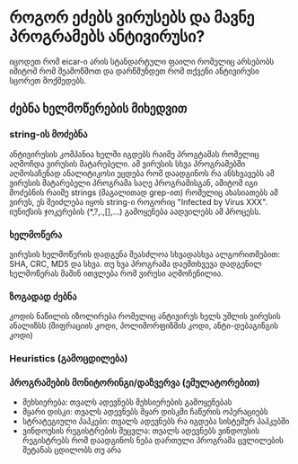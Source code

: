 # როგორ ეძებს ვირუსებს და მავნე პროგრამებს ანტივირუსი?

იცოდეთ რომ eicar-ი არის სტანდარტული ფაილი რომელიც არსებობს იმიტომ რომ შეამოწმოთ და დარწმუნდეთ რომ თქვენი ანტივირუსი სცორეთ მოქმედებს.

## ძებნა ხელმოწერების მიხედვით

### string-ის მოძებნა

ანტივირუსის კომპანია ხელში იგდებს რაიმე პროგტამას რომელიც აღმოჩდა ვირუსის მატარებელი. ამ ვირუსის სხვა პროგრამებში აღმოსაჩენად ანალიტიკოსი ეცდება რომ დაადგინოს რა ანსხვავებს ამ ვირუსის მატარებელი პროგრამა საღე პროგრამისგან, ამიტომ იგი მოძებნის რაიმე strings (მაგალითად grep-ით) რომელიც ახასიათებს ამ ვირუს, ეს შეიძლება იყოს string-ი როგორიც "Infected by Virus XXX".
იუნიქსის ჯოკერების (*,?,.,[],...) გამოყენება აადვილებს ამ პროცესს.

### ხელმოწერა

ვირუსის ხელმოწერის დადგენა შეასძლოა სხვადასხვა ალგორითმებით: SHA, CRC, MD5 და სხვა. თუ ხვა პროგრამა დაემთხვევა დადგენილ ხელმოწერას მაშინ ითვლება რომ ვირუსი აღმოჩენილია.

### ზოგადად ძებნა

კოდის ნაწილის იზოლირება რომელიც ანტივირუს ხელს უშლის ვირუსის ანალიზსს (შიფრაციის კოდი, პოლიმორფიზმის კოდი, ანტი-დებაგინგის კოდი)

### Heuristics (გამოცდილება)

### პროგრამების მონიტორინგი/დაზვერვა (ემულატორებით)

  * მეხსიერება: თვალს ადევნებს მეხსიერების გამოყენებას
  * მყარი დისკი: თვალს ადევნებს მყარ დისკში ჩაწერის ოპერაციებს
  * სტრატეგიული პაპკები: თვალს ადევნებს რა იგდება სისტემურ პაპკებში
  * ვინდოუსის რეგისტრების შეცვლა: თვალს ადევნებს ვინდოუსის რეგისტრებს რომ დაადგინოს ნება დართული პროგრამა ცვლილების შეტანას ცდილობს თუ არა
